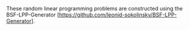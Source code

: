 These random linear programming problems are constructed using  the BSF-LPP-Generator [https://github.com/leonid-sokolinsky/BSF-LPP-Generator].
